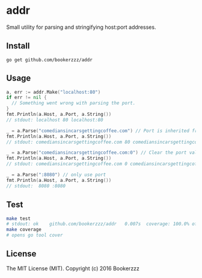 addr
====

Small utility for parsing and stringifying host:port addresses.


Install
-------

```
go get github.com/bookerzzz/addr
```


Usage
-----

```go
a, err := addr.Make("localhost:80")
if err != nil {
  // Something went wrong with parsing the port.
}
fmt.Println(a.Host, a.Port, a.String())
// stdout: localhost 80 localhost:80

_ = a.Parse("comediansincarsgettingcoffee.com") // Port is inherited from previous parse
fmt.Println(a.Host, a.Port, a.String())
// stdout: comediansincarsgettingcoffee.com 80 comediansincarsgettingcoffee.com:80

_ = a.Parse("comediansincarsgettingcoffee.com:0") // Clear the port value
fmt.Println(a.Host, a.Port, a.String())
// stdout: comediansincarsgettingcoffee.com 0 comediansincarsgettingcoffee.com

_ = a.Parse(":8080") // only use port
fmt.Println(a.Host, a.Port, a.String())
// stdout:  8080 :8080
```


Test
----

```bash
make test
# stdout: ok  	github.com/bookerzzz/addr	0.007s	coverage: 100.0% of statements
make coverage
# opens go tool cover
```


License
-------

The MIT License (MIT). Copyright (c) 2016 Bookerzzz
